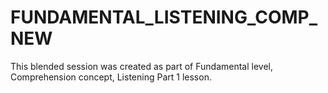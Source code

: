 # FUNDAMENTAL_LISTENING_COMP_NEW
 This blended session was created as part of Fundamental level, Comprehension concept, Listening Part 1 lesson.
